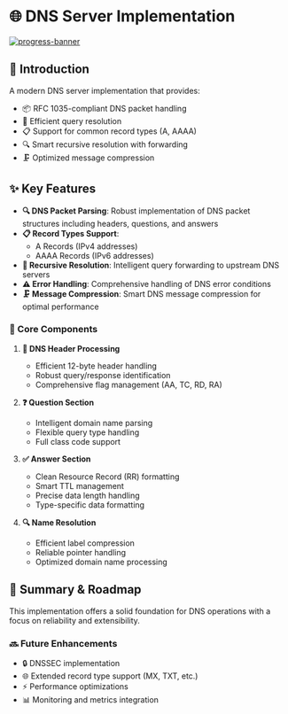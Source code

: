 # 🌐 DNS Server Implementation

[![progress-banner](https://backend.codecrafters.io/progress/dns-server/2204d057-36c3-40cf-81ea-892532c3fbb6)](https://app.codecrafters.io/users/codecrafters-bot?r=2qF)

## 📝 Introduction

A modern DNS server implementation that provides:
- 📦 RFC 1035-compliant DNS packet handling
- 🔄 Efficient query resolution
- 📋 Support for common record types (A, AAAA)
- 🔍 Smart recursive resolution with forwarding
- 🗜️ Optimized message compression


## ✨ Key Features

- **🔍 DNS Packet Parsing**: Robust implementation of DNS packet structures including headers, questions, and answers
- **📋 Record Types Support**: 
  - A Records (IPv4 addresses)
  - AAAA Records (IPv6 addresses)
- **🔄 Recursive Resolution**: Intelligent query forwarding to upstream DNS servers
- **⚠️ Error Handling**: Comprehensive handling of DNS error conditions
- **🗜️ Message Compression**: Smart DNS message compression for optimal performance


### 🔧 Core Components

1. **📝 DNS Header Processing**
   - Efficient 12-byte header handling
   - Robust query/response identification
   - Comprehensive flag management (AA, TC, RD, RA)

2. **❓ Question Section**
   - Intelligent domain name parsing
   - Flexible query type handling
   - Full class code support

3. **✅ Answer Section**
   - Clean Resource Record (RR) formatting
   - Smart TTL management
   - Precise data length handling
   - Type-specific data formatting

4. **🔍 Name Resolution**
   - Efficient label compression
   - Reliable pointer handling
   - Optimized domain name processing


## 🎯 Summary & Roadmap

This implementation offers a solid foundation for DNS operations with a focus on reliability and extensibility.

### 🔜 Future Enhancements
- 🔒 DNSSEC implementation
- 🌐 Extended record type support (MX, TXT, etc.)
- ⚡ Performance optimizations
- 📊 Monitoring and metrics integration